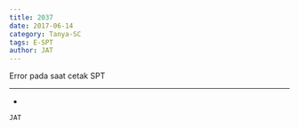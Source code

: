 ```yaml
---
title: 2037
date: 2017-06-14
category: Tanya-SC
tags: E-SPT
author: JAT
---
```


Error pada saat cetak SPT

---

-

`JAT`
